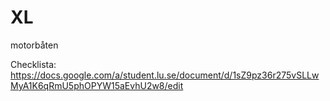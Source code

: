 XL
==

motorbåten

Checklista:
https://docs.google.com/a/student.lu.se/document/d/1sZ9pz36r275vSLLwMyA1K6qRmU5phOPYW15aEvhU2w8/edit
